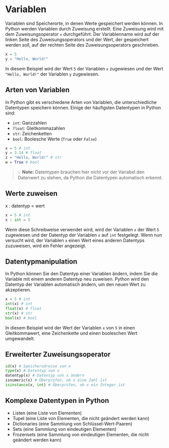 # Variablen

Variablen sind Speicherorte, in denen Werte gespeichert werden können. In Python werden Variablen durch Zuweisung erstellt. Eine Zuweisung wird mit dem Zuweisungsoperator `=` durchgeführt. Der Variablenname wird auf der linken Seite des Zuweisungsoperators und der Wert, der gespeichert werden soll, auf der rechten Seite des Zuweisungsoperators geschrieben.

```python
x = 5
y = "Hello, World!"
```

In diesem Beispiel wird der Wert `5` der Variablen `x` zugewiesen und der Wert `"Hello, World!"` der Variablen `y` zugewiesen.

## Arten von Variablen

In Python gibt es verschiedene Arten von Variablen, die unterschiedliche Datentypen speichern können. Einige der häufigsten Datentypen in Python sind:

- `int`: Ganzzahlen
- `float`: Gleitkommazahlen
- `str`: Zeichenketten
- `bool`: Boolesche Werte (`True` oder `False`)

```python
x = 5 # int
y = 3.14 # float
z = "Hello, World!" # str
w = True # bool
```

>💡 **Note:**
> Datentypen brauchen hier nicht vor der Variabel den Datenwert zu stehen, da Python die Datentypen automatisch erkennt.

## Werte zuweisen

x : datentyp = wert

```python
x = 5 # int
x : int = 5
```

Wenn diese Schreibweise verwendet wird, wird der Variablen `x` der Wert `5` zugewiesen und der Datentyp der Variablen `x` auf `int` festgelegt. Wenn nun versucht wird, der Variablen `x` einen Wert eines anderen Datentyps zuzuweisen, wird ein Fehler angezeigt.

## Datentypmanipulation

In Python können Sie den Datentyp einer Variablen ändern, indem Sie die Variable mit einem anderen Datentyp neu zuweisen. Python wird den Datentyp der Variablen automatisch ändern, um den neuen Wert zu akzeptieren.

```python
x = 5 # int
int(x) # int
float(x) # float
str(x) # str
bool(x) # bool
```

In diesem Beispiel wird der Wert der Variablen `x` von `5` in einen Gleitkommawert, eine Zeichenkette und einen booleschen Wert umgewandelt.

## Erweiterter Zuweisungsoperator

```python
id(x) # Speicheradresse von x
type(x) # Datentyp von x
datentyp(x) # Datentyp von x ändern
isnumeric(x) # Überprüfen, ob x eine Zahl ist
isinstance(x, int) # Überprüfen, ob x ein Integer ist
```

## Komplexe Datentypen in Python

- Listen (eine Liste von Elementen)
- Tupel (eine Liste von Elementen, die nicht geändert werden kann)
- Dictionaries (eine Sammlung von Schlüssel-Wert-Paaren)
- Sets (eine Sammlung von eindeutigen Elementen)
- Frozensets (eine Sammlung von eindeutigen Elementen, die nicht geändert werden kann)

